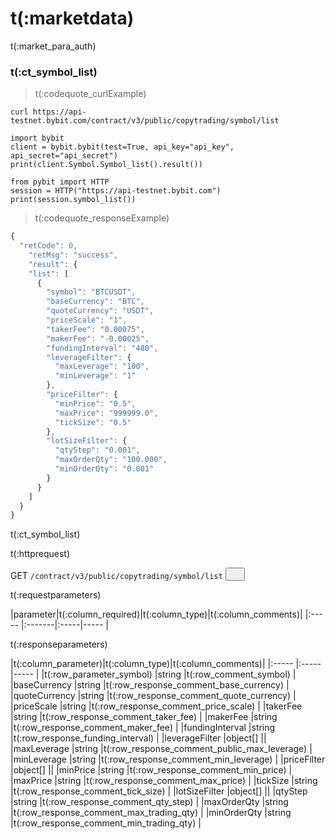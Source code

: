 # t(:marketdata)
t(:market_para_auth)

### t(:ct_symbol_list)
> t(:codequote_curlExample)

```console
curl https://api-testnet.bybit.com/contract/v3/public/copytrading/symbol/list
```

```python--old
import bybit
client = bybit.bybit(test=True, api_key="api_key", api_secret="api_secret")
print(client.Symbol.Symbol_list().result())
```

```python--pybit
from pybit import HTTP
session = HTTP("https://api-testnet.bybit.com")
print(session.symbol_list())
```


> t(:codequote_responseExample)

```javascript
{
  "retCode": 0,
    "retMsg": "success",
    "result": {
    "list": [
      {
        "symbol": "BTCUSDT",
        "baseCurrency": "BTC",
        "quoteCurrency": "USDT",
        "priceScale": "1",
        "takerFee": "0.00075",
        "makerFee": "-0.00025",
        "fundingInterval": "480",
        "leverageFilter": {
          "maxLeverage": "100",
          "minLeverage": "1"
        },
        "priceFilter": {
          "minPrice": "0.5",
          "maxPrice": "999999.0",
          "tickSize": "0.5"
        },
        "lotSizeFilter": {
          "qtyStep": "0.001",
          "maxOrderQty": "100.000",
          "minOrderQty": "0.001"
        }
      }
    ]
  }
}
```

t(:ct_symbol_list)

<p class="fake_header">t(:httprequest)</p>
GET
<code><span id=vpSymbols>/contract/v3/public/copytrading/symbol/list</span></code>
<button class="clipboard_button" data-clipboard-action="copy" data-clipboard-target="#vpSymbols"><img src="/images/copy_to_clipboard.png" height=15 width=15></img></button>

<p class="fake_header">t(:requestparameters)</p>
|parameter|t(:column_required)|t(:column_type)|t(:column_comments)|
|:----- |:-------|:-----|----- |

<p class="fake_header">t(:responseparameters)</p>
|t(:column_parameter)|t(:column_type)|t(:column_comments)|
|:----- |:-----|----- |
|t(:row_parameter_symbol) |string |t(:row_comment_symbol)   |
|baseCurrency |string |t(:row_response_comment_base_currency)    |
|quoteCurrency |string |t(:row_response_comment_quote_currency)    |
|priceScale |string |t(:row_response_comment_price_scale)    |
|takerFee |string |t(:row_response_comment_taker_fee)    |
|makerFee |string |t(:row_response_comment_maker_fee)    |
|fundingInterval |string |t(:row_response_funding_interval)    |
|leverageFilter |object[] ||
|maxLeverage |string |t(:row_response_comment_public_max_leverage)    |
|minLeverage |string |t(:row_response_comment_min_leverage)    |
|priceFilter |object[] ||
|minPrice |string |t(:row_response_comment_min_price)    |
|maxPrice |string |t(:row_response_comment_max_price)    |
|tickSize |string |t(:row_response_comment_tick_size)    |
|lotSizeFilter |object[] ||
|qtyStep |string |t(:row_response_comment_qty_step)    |
|maxOrderQty |string |t(:row_response_comment_max_trading_qty)    |
|minOrderQty |string |t(:row_response_comment_min_trading_qty)    |



